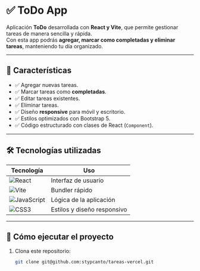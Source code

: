 # ✅ ToDo App

Aplicación **ToDo** desarrollada con **React y Vite**, que permite gestionar tareas de manera sencilla y rápida.  
Con esta app podrás **agregar, marcar como completadas y eliminar tareas**, manteniendo tu día organizado.


---

## 📌 **Características**
- ✅ Agregar nuevas tareas.
- ✅ Marcar tareas como **completadas**.
- ✅ Editar tareas existentes.
- ✅ Eliminar tareas.
- ✅ Diseño **responsive** para móvil y escritorio.
- ✅ Estilos optimizados con Bootstrap 5.
- ✅ Código estructurado con clases de React (`Component`).

---

## 🛠 **Tecnologías utilizadas**
| Tecnología | Uso |
|------------|-----|
| ![React](https://img.shields.io/badge/React-61DAFB?logo=react&logoColor=black) | Interfaz de usuario |
| ![Vite](https://img.shields.io/badge/Vite-646CFF?logo=vite&logoColor=white) | Bundler rápido |
| ![JavaScript](https://img.shields.io/badge/JavaScript-ES6+-F7DF1E?logo=javascript&logoColor=black) | Lógica de la aplicación |
| ![CSS3](https://img.shields.io/badge/CSS3-1572B6?logo=css3&logoColor=white) | Estilos y diseño responsivo |

---

## 🚀 **Cómo ejecutar el proyecto**
1. Clona este repositorio:
   ```bash
   git clone git@github.com:stypcanto/tareas-vercel.git

